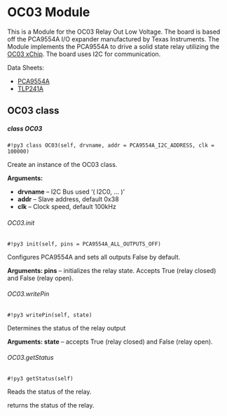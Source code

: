 # OC03 Module

This is a Module for the OC03 Relay Out Low Voltage. The board is based off the PCA9554A I/O expander manufactured by Texas Instruments.
The Module implements the PCA9554A to drive a solid state relay utilizing the [OC03 xChip](https://wiki.xinabox.cc/OC03_-_Relay_Out). The board uses I2C for communication.

Data Sheets:


* [PCA9554A](http://www.ti.com/lit/ds/symlink/pca9554a.pdf)
* [TLP241A](https://toshiba.semicon-storage.com/info/docget.jsp?did=14237&prodName=TLP241A)

## OC03 class

##### class OC03

```#!py3 class OC03(self, drvname, addr = PCA9554A_I2C_ADDRESS, clk = 100000)```

Create an instance of the OC03 class.


**Arguments:**

    
* **drvname** – I2C Bus used ‘( I2C0, … )’
* **addr** – Slave address, default 0x38
* **clk** – Clock speed, default 100kHz


###### OC03.init

```#!py3 init(self, pins = PCA9554A_ALL_OUTPUTS_OFF)```

Configures PCA9554A and sets all outputs False by default.


**Arguments: pins** – initializes the relay state. Accepts True (relay closed) and False (relay open).


###### OC03.writePin

```#!py3 writePin(self, state)```

Determines the status of the relay output


**Arguments: state** – accepts True (relay closed) and False (relay open).

###### OC03.getStatus

```#!py3 getStatus(self)```

Reads the status of the relay.

returns the status of the relay.
